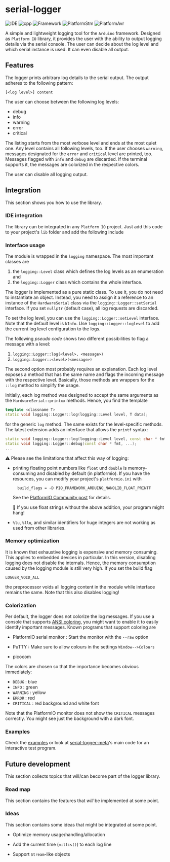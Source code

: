 # serial-logger

![IDE](https://img.shields.io/badge/IDE-VS%20Code-blue?logo=visual-studio-code)
![cpp](https://img.shields.io/badge/Language-C%2B%2B-%2300599C?logo=C%2B%2B)
![Framework](https://img.shields.io/badge/Framework-Arduino-%2300979D?logo=arduino)
![PlatformStm](https://img.shields.io/badge/Platform-STM32-%2303234B?logo=stmicroelectronics)
![PlatformAvr](https://img.shields.io/badge/Platform-Atmel%20AVR-red)

A simple and lightweight logging tool for the `Arduino` framework. Designed as
`Platform IO` library, it provides the user with the ability to output logging
details via the serial console. The user can decide about the log level and
which serial instance is used. It can even disable all output.

## Features

The logger prints arbitrary log details to the serial output. The output adheres
to the following pattern:

```log
[<log level>] content
```

The user can choose between the following log levels:

- debug
- info
- warning
- error
- critical

The listing starts from the most verbose level and ends at the most quiet one.
Any level contains all following levels, too. If the user chooses `warning`,
messages designated for the `error` and `critical` level are printed, too.
Messages flagged with `info` and `debug` are discarded. If the terminal supports
it, the messages are colorized in the respective colors.

The user can disable all logging output.

## Integration

This section shows you how to use the library.

### IDE integration

The library can be integrated in any `Platform IO` project. Just add this code
to your project's `lib` folder and add the following include

### Interface usage

The module is wrapped in the `logging` namespace. The most important classes are

1. the `logging::Level` class which defines the log levels as an enumeration and
2. the `logging::Logger` class which contains the whole interface.

The logger is implemented as a pure static class. To use it, you do not need
to instantiate an object. Instead, you need to assign it a reference to an
instance of the `HardwareSerial` class via the `logging::Logger::setSerial`
interface. If you set `nullptr` (default case), all log requests are discarded.

To set the log level, you can use the `logging::Logger::setLevel` interface.
Note that the default level is `kInfo`. Use `logging::Logger::loglevel` to add
the current log level configuration to the logs.

The following _pseudo code_ shows two different possibilities to flag a message
with a level:

1. `logging::Logger::log(<level>, <message>)`
2. `logging::Logger::<level>(<message>)`

The second option most probably requires an explanation. Each log level exposes
a method that has the same name and flags the incoming message with the
respective level. Basically, those methods are wrappers for the `::log` method
to simplify the usage.

Initially, each log method was designed to accept the same arguments as the
`HardwareSerial::printxx` methods. Hence, you find the template

```C++
template <classname T>
static void logging::Logger::log(logging::Level level, T data);
```

for the generic `log` method. The same exists for the level-specific methods.
The latest extension adds an interface that allows the `printf` syntax:

```C++
static void logging::Logger::log(logging::Level level, const char * fmt, ...);
static void logging::Logger::debug(const char * fmt, ...); 
...
```

:warning: Please see the limitations that affect this way of logging:

- printing floating point numbers like `float` und `double` is memory-consuming
  and disabled by default (in platformio). If you have the resources, you can
  modify your project's `platformio.ini` with

  ```text
    build_flags = -D PIO_FRAMEWORK_ARDUINO_NANOLIB_FLOAT_PRINTF
  ```

  See the [PlatformIO Community post] for details.

  :rotating_light: If you use float strings without the above addition, your
  program might hang!

- `%lu`, `%llu`, and similar identifiers for huge integers are not working as
  used from other libraries.

[PlatformIO Community post]: https://community.platformio.org/t/how-to-make-stm32duino-support-sprintf-under-arduino-frame/17402/2

### Memory optimization

It is known that exhaustive logging is expensive and memory consuming. This
applies to embedded devices in particular. In this version, disabling logging
does not disable the internals. Hence, the memory consumption caused by the
logging module is still very high. If you set the build flag

```
LOGGER_VOID_ALL
```

the preprocessor voids all logging content in the module while interface
remains the same. Note that this also disables logging!

### Colorization

Per default, the logger does not colorize the log messages. If you use a console
that supports [ANSI coloring], you might want to enable it to easily identify
important messages. Known programs that support coloring are

- PlatformIO serial monitor : Start the monitor with the `--raw` option

- PuTTY : Make sure to allow colours in the settings `Window-->Colours`

- picocom

The colors are chosen so that the importance becomes obvious immediately:

- `DEBUG` : blue
- `INFO` : green
- `WARNING` : yellow
- `ERROR` : red
- `CRITICAL` : red background and white font

Note that the PlatformIO monitor does not show the `CRITICAL` messages
correctly. You might see just the background with a dark font.

[ANSI coloring]: https://stackoverflow.com/a/33206814

### Examples

Check the [examples] or look at [serial-logger-meta]'s main code for an
interactive test program.

[serial-logger-meta]: https://github.com/addivaku/serial-logger-meta
[examples]: ./examples/

## Future development

This section collects topics that will/can become part of the logger library.

### Road map

This section contains the features that _will_ be implemented at some point.

### Ideas

This section contains some ideas that might be integrated at some point.

- Optimize memory usage/handling/allocation

- Add the current time (`millis()`) to each log line

- Support `Stream`-like objects
